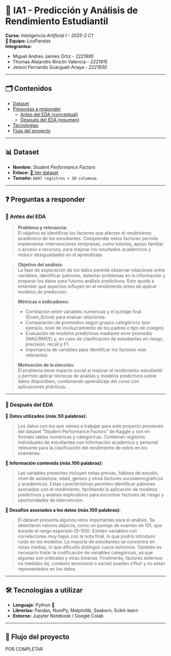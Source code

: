 # 📘 IA1 - Predicción y Análisis de Rendimiento Estudiantil

**Curso:** *Inteligencia Artificial I - 2025-2 C1*  
**👥 Equipo:** *LosPandas*  
**Integrantes:**  
- Miguel Andres Jaimes Ortiz - *2221895*
- Thomas Alejandro Rincón Valencia - *2221915* 
- Jeison Fernando Guarguati Anaya - *2221930*  

---

## 🗂️ Contenidos
- [Dataset](#dataset)
- [Preguntas a responder](#preguntas-a-responder)
  - [Antes del EDA (conceptual)](#antes-del-eda-conceptual)
  - [Después del EDA (resumen)](#despues-del-eda-resumen)
- [Tecnologías](#tecnologías-a-utilizar)
- [Flujo del proyecto](#flujo-del-proyecto)

---

## 📊 Dataset
- **Nombre:** *Student Performance Factors*  
- **Enlace:** [🔗 Ver dataset](https://www.kaggle.com/datasets/lainguyn123/student-performance-factors)  
- **Tamaño:** `6607 registros × 20 columnas`  

---

## ❓ Preguntas a responder

### 🔹 Antes del EDA

> **Problema y relevancia:**  
> El objetivo es identificar los factores que afectan el rendimiento académico de los estudiantes. Comprender estos factores permite implementar intervenciones tempranas, como tutorías, apoyo familiar o acceso a recursos, para mejorar los resultados académicos y reducir desigualdades en el aprendizaje.

> **Objetivo del análisis:**  
> La fase de exploración de los datos permite observar relaciones entre variables, identificar patrones, detectar problemas en la información y preparar los datos para futuros análisis predictivos. Esto ayuda a entender qué aspectos influyen en el rendimiento antes de aplicar modelos de predicción.

> **Métricas o indicadores:**  
> - Correlación entre variables numéricas y el puntaje final (Exam_Score) para evaluar relaciones.
> - Comparación de promedios según grupos categóricos (por ejemplo, nivel de involucramiento de los padres o tipo de colegio).
> - Evaluación de modelos predictivos mediante error promedio (MAE/RMSE) y, en caso de clasificación de estudiantes en riesgo, precisión, recall y F1.
> - Importancia de variables para identificar los factores más relevantes.

> **Motivación de la elección:**  
> El problema tiene impacto social al mejorar el rendimiento estudiantil y permite aplicar técnicas de análisis y modelos predictivos sobre datos disponibles, combinando aprendizaje del curso con aplicaciones prácticas.

---

### 🔹 Después del EDA

📌 **Datos utilizados (máx.50 palabras):**  
> Los datos con los que vamos a trabajar para este proyecto provienen del dataset “Student Performance Factors” de Kaggle y son en formato tablas numéricas y categóricas. Contienen registros individuales de estudiantes con información académica y personal relevante para la clasificación del rendimiento de estos en los examenes.

📌 **Información contenida (máx.100 palabras):**  
> Las variables presentes incluyen notas previas, hábitos de estudio, nivel de asistencia, edad, género y otros factores sociodemográficos y académicos. Estas características permiten identificar patrones asociados con el rendimiento, facilitando la aplicación de modelos predictivos y análisis exploratorio para encontrar factores de riesgo y oportunidades de intervención.

📌 **Desafíos asociados a los datos (máx.100 palabras):**  
> El dataset presenta algunos retos importantes para el análisis. Se detectaron valores atípicos, como un puntaje de examen de 101, que excede el rango esperado (0–100). Existen variables con correlaciones muy bajas con la nota final, lo que podría introducir ruido en los modelos. La mayoría de estudiantes se concentra en notas medias, lo que dificulta distinguir casos extremos. También es necesario tratar la codificación de variables categóricas, ya que algunas son ordinales y otras binarias. Finalmente, factores externos no medidos (ej. contexto emocional o social) pueden influir y no están representados en los datos.

---

## 🛠️ Tecnologías a utilizar
- **Lenguaje:** Python 🐍  
- **Librerías:** Pandas, NumPy, Matplotlib, Seaborn, Scikit-learn  
- **Entorno:** Jupyter Notebook / Google Colab  

---

## 🚀 Flujo del proyecto
POR COMPLETAR

